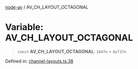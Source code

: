 [node-av](../globals.md) / AV\_CH\_LAYOUT\_OCTAGONAL

# Variable: AV\_CH\_LAYOUT\_OCTAGONAL

> `const` **AV\_CH\_LAYOUT\_OCTAGONAL**: `1847n` = `0x737n`

Defined in: [channel-layouts.ts:38](https://github.com/seydx/av/blob/f8631fc881b394300b1479f511d55cf1c370a87f/src/constants/channel-layouts.ts#L38)
